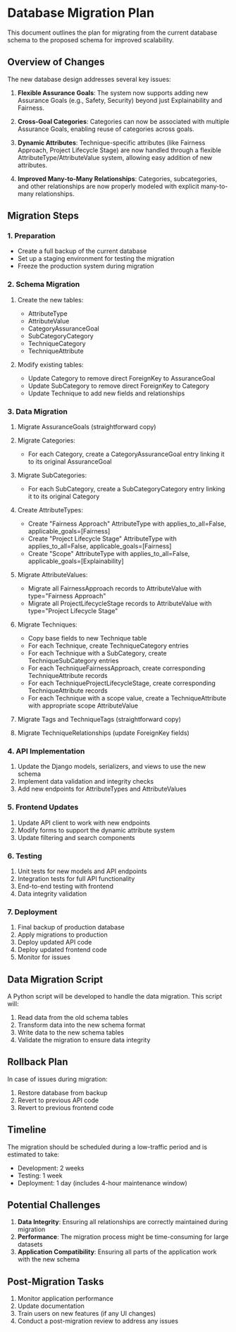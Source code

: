 # Database Migration Plan

This document outlines the plan for migrating from the current database schema to the proposed schema for improved scalability.

## Overview of Changes

The new database design addresses several key issues:

1. **Flexible Assurance Goals**: The system now supports adding new Assurance Goals (e.g., Safety, Security) beyond just Explainability and Fairness.

2. **Cross-Goal Categories**: Categories can now be associated with multiple Assurance Goals, enabling reuse of categories across goals.

3. **Dynamic Attributes**: Technique-specific attributes (like Fairness Approach, Project Lifecycle Stage) are now handled through a flexible AttributeType/AttributeValue system, allowing easy addition of new attributes.

4. **Improved Many-to-Many Relationships**: Categories, subcategories, and other relationships are now properly modeled with explicit many-to-many relationships.

## Migration Steps

### 1. Preparation

- Create a full backup of the current database
- Set up a staging environment for testing the migration
- Freeze the production system during migration

### 2. Schema Migration

1. Create the new tables:
   - AttributeType
   - AttributeValue
   - CategoryAssuranceGoal
   - SubCategoryCategory
   - TechniqueCategory
   - TechniqueAttribute

2. Modify existing tables:
   - Update Category to remove direct ForeignKey to AssuranceGoal
   - Update SubCategory to remove direct ForeignKey to Category
   - Update Technique to add new fields and relationships

### 3. Data Migration

1. Migrate AssuranceGoals (straightforward copy)

2. Migrate Categories:
   - For each Category, create a CategoryAssuranceGoal entry linking it to its original AssuranceGoal

3. Migrate SubCategories:
   - For each SubCategory, create a SubCategoryCategory entry linking it to its original Category

4. Create AttributeTypes:
   - Create "Fairness Approach" AttributeType with applies_to_all=False, applicable_goals=[Fairness]
   - Create "Project Lifecycle Stage" AttributeType with applies_to_all=False, applicable_goals=[Fairness]
   - Create "Scope" AttributeType with applies_to_all=False, applicable_goals=[Explainability]

5. Migrate AttributeValues:
   - Migrate all FairnessApproach records to AttributeValue with type="Fairness Approach"
   - Migrate all ProjectLifecycleStage records to AttributeValue with type="Project Lifecycle Stage"

6. Migrate Techniques:
   - Copy base fields to new Technique table
   - For each Technique, create TechniqueCategory entries
   - For each Technique with a SubCategory, create TechniqueSubCategory entries
   - For each TechniqueFairnessApproach, create corresponding TechniqueAttribute records
   - For each TechniqueProjectLifecycleStage, create corresponding TechniqueAttribute records
   - For each Technique with a scope value, create a TechniqueAttribute with appropriate scope AttributeValue

7. Migrate Tags and TechniqueTags (straightforward copy)

8. Migrate TechniqueRelationships (update ForeignKey fields)

### 4. API Implementation

1. Update the Django models, serializers, and views to use the new schema
2. Implement data validation and integrity checks
3. Add new endpoints for AttributeTypes and AttributeValues

### 5. Frontend Updates

1. Update API client to work with new endpoints
2. Modify forms to support the dynamic attribute system
3. Update filtering and search components

### 6. Testing

1. Unit tests for new models and API endpoints
2. Integration tests for full API functionality
3. End-to-end testing with frontend
4. Data integrity validation

### 7. Deployment

1. Final backup of production database
2. Apply migrations to production
3. Deploy updated API code
4. Deploy updated frontend code
5. Monitor for issues

## Data Migration Script

A Python script will be developed to handle the data migration. This script will:

1. Read data from the old schema tables
2. Transform data into the new schema format
3. Write data to the new schema tables
4. Validate the migration to ensure data integrity

## Rollback Plan

In case of issues during migration:

1. Restore database from backup
2. Revert to previous API code
3. Revert to previous frontend code

## Timeline

The migration should be scheduled during a low-traffic period and is estimated to take:

- Development: 2 weeks
- Testing: 1 week
- Deployment: 1 day (includes 4-hour maintenance window)

## Potential Challenges

1. **Data Integrity**: Ensuring all relationships are correctly maintained during migration
2. **Performance**: The migration process might be time-consuming for large datasets
3. **Application Compatibility**: Ensuring all parts of the application work with the new schema

## Post-Migration Tasks

1. Monitor application performance
2. Update documentation
3. Train users on new features (if any UI changes)
4. Conduct a post-migration review to address any issues
